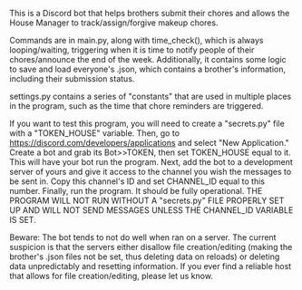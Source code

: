 This is a Discord bot that helps brothers submit their chores and allows the House Manager to track/assign/forgive makeup chores.

Commands are in main.py, along with time_check(), which is always looping/waiting, triggering when it is time to notify people of their chores/announce the end of the week. Additionally, it contains some logic to save and load everyone's .json, which contains a brother's information, including their submission status.

settings.py contains a series of "constants" that are used in multiple places in the program, such as the time that chore reminders are triggered.

If you want to test this program, you will need to create a "secrets.py" file with a "TOKEN_HOUSE" variable. Then, go to https://discord.com/developers/applications and select "New Application." Create a bot and grab its Bot>>TOKEN, then set TOKEN_HOUSE equal to it. This will have your bot run the program. Next, add the bot to a development server of yours and give it access to the channel you wish the messages to be sent in. Copy this channel's ID and set CHANNEL_ID equal to this number. Finally, run the program. It should be fully operational. THE PROGRAM WILL NOT RUN WITHOUT A "secrets.py" FILE PROPERLY SET UP AND WILL NOT SEND MESSAGES UNLESS THE CHANNEL_ID VARIABLE IS SET.

Beware: The bot tends to not do well when ran on a server. The current suspicion is that the servers either disallow file creation/editing (making the brother's .json files not be set, thus deleting data on reloads) or deleting data unpredictably and resetting information. If you ever find a reliable host that allows for file creation/editing, please let us know.